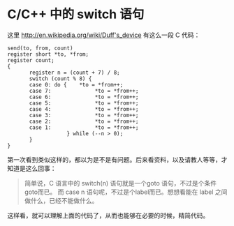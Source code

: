 # C/C++ 中的 switch 语句

这里 http://en.wikipedia.org/wiki/Duff's_device 有这么一段 C 代码：

```
send(to, from, count)
register short *to, *from;
register count;
{
       register n = (count + 7) / 8;
       switch (count % 8) {
       case 0: do {    *to = *from++;
       case 7:              *to = *from++;
       case 6:              *to = *from++;
       case 5:              *to = *from++;
       case 4:              *to = *from++;
       case 3:              *to = *from++;
       case 2:              *to = *from++;
       case 1:              *to = *from++;
                   } while (--n > 0);
       }
}
```
第一次看到类似这样的，都以为是不是有问题。后来看资料，以及请教人等等，才知道是这么回事：
>  简单说，C 语言中的 switch(n) 语句就是一个goto 语句，不过是个条件goto而已。
  而 case n 语句呢，不过是个label而已。想想看能在 label 之间做什么，已经不能做什么。

这样看，就可以理解上面的代码了，从而也能够在必要的时候，精简代码。
